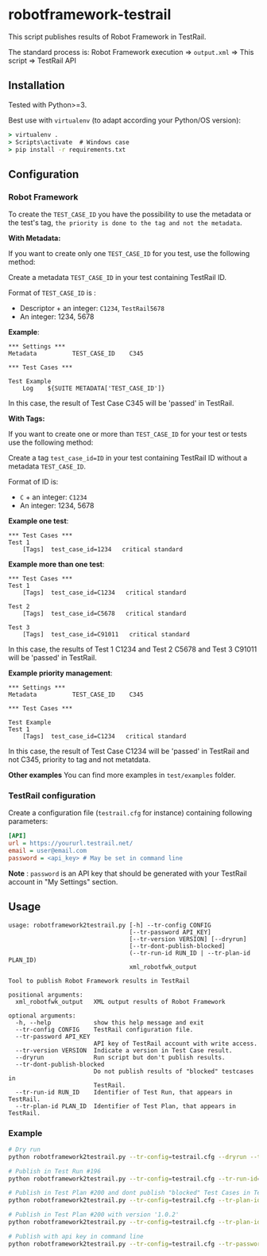 robotframework-testrail
=======================

This script publishes results of Robot Framework in TestRail.

The standard process is:
Robot Framework execution => `output.xml` => This script => TestRail API


Installation
------------

Tested with Python>=3.

Best use with `virtualenv` (to adapt according your Python/OS version):
    
```cmd
> virtualenv .
> Scripts\activate  # Windows case
> pip install -r requirements.txt
```


Configuration
-------------

### Robot Framework

To create the `TEST_CASE_ID`  you have the possibility to use the metadata or the test's tag, `the priority is done to the tag and not the metadata`.


**With Metadata:**

If you want to create only one `TEST_CASE_ID` for you test, use the following method:

Create a metadata `TEST_CASE_ID` in your test containing TestRail ID.

Format of `TEST_CASE_ID` is :
* Descriptor + an integer: `C1234`, `TestRail5678`
* An integer: 1234, 5678

**Example**:
```robotframework
*** Settings ***
Metadata          TEST_CASE_ID    C345

*** Test Cases ***

Test Example
    Log    ${SUITE METADATA['TEST_CASE_ID']}
```

In this case, the result of Test Case C345 will be 'passed' in TestRail.


**With Tags:**

If you want to create one or more than `TEST_CASE_ID` for your test or tests use the following method:

Create a tag `test_case_id=ID` in your test containing TestRail ID without a metadata `TEST_CASE_ID`.

Format of ID is:
* `C` + an integer: `C1234`
* An integer: 1234, 5678

**Example one test**:
```robotframework
*** Test Cases ***
Test 1
    [Tags]  test_case_id=1234   critical standard
```

**Example more than one test**:
```robotframework
*** Test Cases ***
Test 1
    [Tags]  test_case_id=C1234   critical standard
    
Test 2
    [Tags]  test_case_id=C5678   critical standard
    
Test 3
    [Tags]  test_case_id=C91011   critical standard
```
In this case, the results of Test 1 C1234 and Test 2 C5678 and Test 3 C91011 will be 'passed' in TestRail.

**Example priority management**:
```robotframework
*** Settings ***
Metadata          TEST_CASE_ID    C345

*** Test Cases ***

Test Example
Test 1
    [Tags]  test_case_id=C1234   critical standard
```
In this case, the result of Test Case C1234 will be 'passed' in TestRail and not C345, priority to tag and not metatdata.

**Other examples**
You can find more examples in `test/examples` folder.

### TestRail configuration

Create a configuration file (`testrail.cfg` for instance) containing following parameters:

```ini
[API]
url = https://yoururl.testrail.net/
email = user@email.com
password = <api_key> # May be set in command line
```

**Note** : `password` is an API key that should be generated with your TestRail account in "My Settings" section.

Usage
-----

```
usage: robotframework2testrail.py [-h] --tr-config CONFIG
                                  [--tr-password API_KEY]
                                  [--tr-version VERSION] [--dryrun]
                                  [--tr-dont-publish-blocked]
                                  (--tr-run-id RUN_ID | --tr-plan-id PLAN_ID)
                                  xml_robotfwk_output

Tool to publish Robot Framework results in TestRail

positional arguments:
  xml_robotfwk_output   XML output results of Robot Framework

optional arguments:
  -h, --help            show this help message and exit
  --tr-config CONFIG    TestRail configuration file.
  --tr-password API_KEY
                        API key of TestRail account with write access.
  --tr-version VERSION  Indicate a version in Test Case result.
  --dryrun              Run script but don't publish results.
  --tr-dont-publish-blocked
                        Do not publish results of "blocked" testcases in
                        TestRail.
  --tr-run-id RUN_ID    Identifier of Test Run, that appears in TestRail.
  --tr-plan-id PLAN_ID  Identifier of Test Plan, that appears in TestRail.
```

### Example

```bash
# Dry run
python robotframework2testrail.py --tr-config=testrail.cfg --dryrun --tr-run-id=196 output.xml

# Publish in Test Run #196
python robotframework2testrail.py --tr-config=testrail.cfg --tr-run-id=196 output.xml

# Publish in Test Plan #200 and dont publish "blocked" Test Cases in TestRail
python robotframework2testrail.py --tr-config=testrail.cfg --tr-plan-id=200 --tr-dont-publish-blocked output.xml

# Publish in Test Plan #200 with version '1.0.2'
python robotframework2testrail.py --tr-config=testrail.cfg --tr-plan-id=200 --tr-version=1.0.2 output.xml

# Publish with api key in command line
python robotframework2testrail.py --tr-config=testrail.cfg --tr-password azertyazertyqsdfqsdf --tr-plan-id=200 output.xml

```
